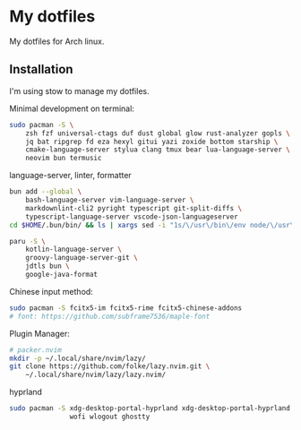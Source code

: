# My dotfiles

My dotfiles for Arch linux.

## Installation

I'm using stow to manage my dotfiles.

Minimal development on terminal:

```bash
sudo pacman -S \
    zsh fzf universal-ctags duf dust global glow rust-analyzer gopls \
    jq bat ripgrep fd eza hexyl gitui yazi zoxide bottom starship \
    cmake-language-server stylua clang tmux bear lua-language-server \
    neovim bun termusic
```

language-server, linter, formatter

```bash
bun add --global \
    bash-language-server vim-language-server \
    markdownlint-cli2 pyright typescript git-split-diffs \
    typescript-language-server vscode-json-languageserver
cd $HOME/.bun/bin/ && ls | xargs sed -i "1s/\/usr\/bin\/env node/\/usr\/bin\/env bun/"

paru -S \
    kotlin-language-server \
    groovy-language-server-git \
    jdtls bun \
    google-java-format
```

Chinese input method:

```bash
sudo pacman -S fcitx5-im fcitx5-rime fcitx5-chinese-addons
# font: https://github.com/subframe7536/maple-font
```

Plugin Manager:

```bash
# packer.nvim
mkdir -p ~/.local/share/nvim/lazy/
git clone https://github.com/folke/lazy.nvim.git \
    ~/.local/share/nvim/lazy/lazy.nvim/
```

hyprland

```bash
sudo pacman -S xdg-desktop-portal-hyprland xdg-desktop-portal-hyprland hyprpaper dunst \
               wofi wlogout ghostty
```
